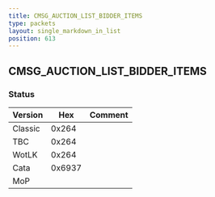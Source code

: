 ```yaml
---
title: CMSG_AUCTION_LIST_BIDDER_ITEMS
type: packets
layout: single_markdown_in_list
position: 613
---
```


## CMSG_AUCTION_LIST_BIDDER_ITEMS

### Status

Version    | Hex        | Comment
---------- | ---------- | ---------- 
Classic    | 0x264      |
TBC        | 0x264      |
WotLK      | 0x264      |
Cata       | 0x6937     |
MoP        |            |